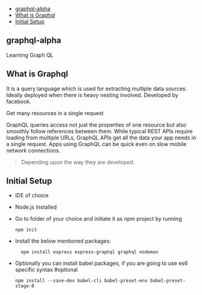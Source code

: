 - [graphql-alpha](#graphql-alpha)
- [What is Graphql](#what-is-graphql)
- [Initial Setup](#initial-setup)

## graphql-alpha

Learning Graph QL

## What is Graphql

It is a query language which is used for extracting multiple data sources. Ideally deployed when there is heavy nesting involved. Developed by facebook.

Get many resources in a single request

GraphQL queries access not just the properties of one resource but also smoothly follow references between them. While typical REST APIs require loading from multiple URLs, GraphQL APIs get all the data your app needs in a single request. Apps using GraphQL can be quick even on slow mobile network connections.

> Depending upon the way they are developed.

## Initial Setup

- IDE of choice
- Node.js Installed
- Go to folder of your choice and initiate it as npm project by running 
  ```
  npm init
  ```
- Install the below mentioned packages:
  ```
    npm install express express-graphql graphql nodemon
  ```

- Optionally you can install babel packages, if you are going to use es6 specific syntax #optional
  ```
  npm install --save-dev babel-cli babel-preset-env babel-preset-stage-0
  ```